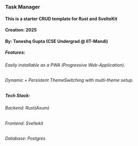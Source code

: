 ### Task Manager
#### This is a starter CRUD template for Rust and SvelteKit
#### Creation: 2025
#### By: Taneshq Gupta (CSE Undergrad @ IIT-Mandi)

##### Features:
  ###### Easily installable as a PWA (Progressive Web-Application). 
  ###### Dynamic + Persistent ThemeSwitching with multi-theme setup. 

##### Tech Stack:
  ###### Backend: Rust(Axum)
  ###### Frontend: Sveltekit
  ###### Database: Postgres
